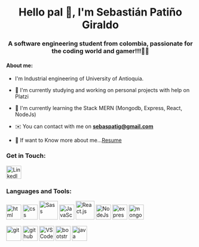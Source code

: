 <h1 align="center">Hello pal 👋, I'm Sebastián Patiño Giraldo</h1>
<h3 align="center">A software engineering student from colombia, passionate for the coding world and gamer!!!👨‍💻</h3>

<h4>About me: </h4>

- I'm Industrial engineering of University of Antioquia.

- 📖 I'm currently studying and working on personal projects with help on Platzi

- 🚀 I'm currently learning the Stack MERN (Mongodb, Express, React, NodeJs)

- ✉️ You can contact with me on **sebaspatig@gmail.com**

- 📑 If want to Know more about me...<a href="https://1drv.ms/b/s!AutIJQnetYuhpMUUc2t1YIexxQXkcg" target="_blank">Resume</a>

<h3 align="left">Get in Touch:</h3>
<p align="left">
<a href="https://www.linkedin.com/in/sebaspatig/" target="_blank"><img align="center" src="https://raw.githubusercontent.com/rahuldkjain/github-profile-readme-generator/master/src/images/icons/Social/linked-in-alt.svg" alt="LinkedIn Logo" height="35" width="40" /></a>
</p>

<h3 align="left">Languages and Tools:</h3>
<p align="left">
<img src="https://cdn.jsdelivr.net/gh/devicons/devicon/icons/html5/html5-original-wordmark.svg" alt="html" width="40" height="40"  />
<img src="https://cdn.jsdelivr.net/gh/devicons/devicon/icons/css3/css3-original-wordmark.svg"
alt="css" width="40" height="40" />
<img src="https://cdn.jsdelivr.net/gh/devicons/devicon/icons/sass/sass-original.svg" alt="Sass" width="50" height="50"/>
  
<img src="https://cdn.jsdelivr.net/gh/devicons/devicon/icons/javascript/javascript-original.svg" alt="JavaScript" width="40" height="40"  />
<img src="https://cdn.jsdelivr.net/gh/devicons/devicon/icons/react/react-original.svg" alt="React.js" width="50" height="50" />
<img src="https://cdn.jsdelivr.net/gh/devicons/devicon/icons/nodejs/nodejs-original.svg" alt="NodeJs" width="40" height="40"  />
<img src="https://cdn.jsdelivr.net/gh/devicons/devicon/icons/express/express-original-wordmark.svg" alt="express" width="40" height="40" style="background:white;" fill="white"/>
<img src="https://cdn.jsdelivr.net/gh/devicons/devicon/icons/mongodb/mongodb-plain-wordmark.svg" alt="mongoDB" width="40" height="40" />
  
<img src="https://cdn.jsdelivr.net/gh/devicons/devicon/icons/git/git-plain-wordmark.svg"
alt="git" width="40" height="40" />
<img src="https://cdn.jsdelivr.net/gh/devicons/devicon/icons/github/github-original.svg" alt="github" width="40" height="40" style="background:white;" fill="white"/>
<img src="https://cdn.jsdelivr.net/gh/devicons/devicon/icons/vscode/vscode-original.svg" alt="VSCode" width="40" height="40" />
<img src="https://cdn.jsdelivr.net/gh/devicons/devicon/icons/bootstrap/bootstrap-plain-wordmark.svg"
alt="bootstrap" width="40" height="40" />
<img src="https://cdn.jsdelivr.net/gh/devicons/devicon/icons/java/java-original-wordmark.svg" alt="java" width="40" height="40"  />
